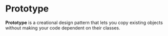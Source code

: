 Prototype
===================

**Prototype** is a creational design pattern that lets you copy existing objects without making your code dependent on
their classes.